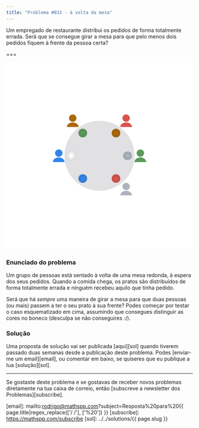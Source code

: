 ```yaml
---
title: "Problema #032 - à volta da mesa"
---
```


Um empregado de restaurante distribui os pedidos de forma totalmente errada.
Será que se consegue girar a mesa para que pelo menos dois pedidos fiquem à
frente da pessoa certa?

===

![](thumbnail.png "Um exemplo de uma possível distribuição errada dos pedidos.")


### Enunciado do problema

Um grupo de pessoas está sentado à volta de uma mesa redonda, à espera dos seus pedidos.
Quando a comida chega, os pratos são distribuídos de forma totalmente errada
e ninguém recebeu aquilo que tinha pedido.

Será que há _sempre_ uma maneira de girar a mesa para que duas pessoas (ou mais)
passem a ter o seu prato à sua frente?
Podes começar por testar o caso esquematizado em cima, assumindo que consegues
distinguir as cores no boneco (desculpa se não conseguires :/).


### Solução

Uma proposta de solução vai ser publicada [aqui][sol] quando tiverem passado duas semanas desde a publicação deste problema.
Podes [enviar-me um email][email], ou comentar em baixo, se quiseres que eu publique a tua [solução][sol].
<!--Podes encontrar a minha proposta de solução [aqui][sol], para confirmares a tua resposta.
Também podes usar o link para partilhar a tua própria solução nos comentários. Por favor, **não** escrevas a tua solução nos comentários aqui em baixo.-->

---

Se gostaste deste problema e se gostavas de receber novos problemas diretamente na tua caixa de correio, então [subscreve a newsletter dos Problemas][subscribe].

[email]: mailto:rodrigo@mathspp.com?subject=Resposta%20para%20{{ page.title|regex_replace(['/ /'], ['%20']) }}
[subscribe]: https://mathspp.com/subscribe
[sol]: ../../solutions/{{ page.slug }}
